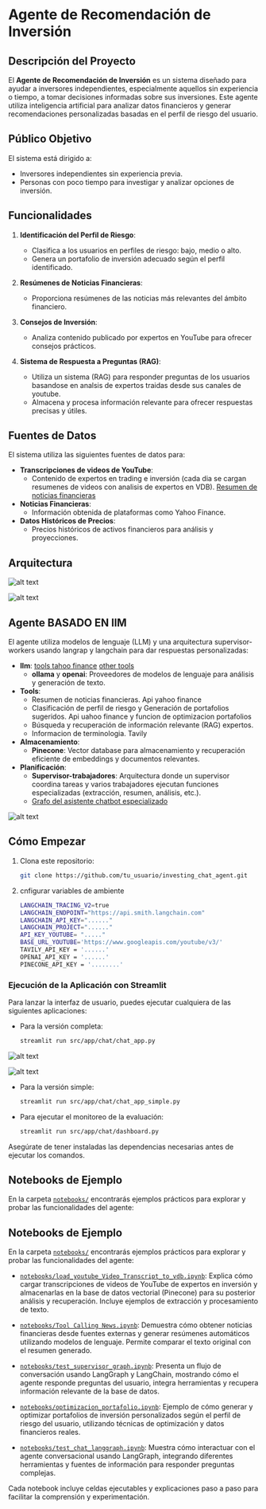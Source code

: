 # Agente de Recomendación de Inversión

## Descripción del Proyecto

El **Agente de Recomendación de Inversión** es un sistema diseñado para ayudar a inversores independientes, especialmente aquellos sin experiencia o tiempo, a tomar decisiones informadas sobre sus inversiones. Este agente utiliza inteligencia artificial para analizar datos financieros y generar recomendaciones personalizadas basadas en el perfil de riesgo del usuario.

## Público Objetivo

El sistema está dirigido a:
- Inversores independientes sin experiencia previa.
- Personas con poco tiempo para investigar y analizar opciones de inversión.

## Funcionalidades

1. **Identificación del Perfil de Riesgo**:
   - Clasifica a los usuarios en perfiles de riesgo: bajo, medio o alto.
   - Genera un portafolio de inversión adecuado según el perfil identificado.

2. **Resúmenes de Noticias Financieras**:
   - Proporciona resúmenes de las noticias más relevantes del ámbito financiero.

3. **Consejos de Inversión**:
   - Analiza contenido publicado por expertos en YouTube para ofrecer consejos prácticos.

4. **Sistema de Respuesta a Preguntas (RAG)**:
   - Utiliza un sistema (RAG) para responder preguntas de los usuarios basandose en analsis de expertos traidas desde sus canales de youtube.
   - Almacena y procesa información relevante para ofrecer respuestas precisas y útiles.

## Fuentes de Datos

El sistema utiliza las siguientes fuentes de datos para:

- **Transcripciones de videos de YouTube**:
  - Contenido de expertos en trading e inversión (cada dia se cargan resumenes de videos con analisis de expertos en VDB). [Resumen de noticias financieras](src/app/extract_load_data/youtube_ingest.py)
- **Noticias Financieras**:
  - Información obtenida de plataformas como Yahoo Finance.
- **Datos Históricos de Precios**:
  - Precios históricos de activos financieros para análisis y proyecciones.

## Arquitectura

![alt text](image.png)

![alt text](image-1.png)

## Agente BASADO EN llM

El agente utiliza modelos de lenguaje (LLM) y una arquitectura supervisor-workers usando langrap y langchain para dar respuestas personalizadas:

- **llm**:
[tools tahoo finance](src/tools/custom_yahoo_finance_tools.py)
[other tools](src/tools/tools.py)
  - **ollama** y **openai**: Proveedores de modelos de lenguaje para análisis y generación de texto.
- **Tools**:
  - Resumen de noticias financieras. Api yahoo finance
  - Clasificación de perfil de riesgo y Generación de portafolios sugeridos. Api uahoo finance y funcion de optimizacion portafolios
  - Búsqueda y recuperación de información relevante (RAG) expertos.
  - Informacion de terminologia. Tavily
- **Almacenamiento**:
  - **Pinecone**: Vector database para almacenamiento y recuperación eficiente de embeddings y documentos relevantes.
- **Planificación**:
  - **Supervisor-trabajadores**: Arquitectura donde un supervisor coordina tareas y varios trabajadores ejecutan funciones especializadas (extracción, resumen, análisis, etc.).
  - [Grafo del asistente chatbot especializado](src/app/graphs/supervisor_graph.py)

![alt text](image-4.png)

## Cómo Empezar

1. Clona este repositorio:
   ```bash
   git clone https://github.com/tu_usuario/investing_chat_agent.git

2. cnfigurar variables de ambiente

    ```bash
    LANGCHAIN_TRACING_V2=true
    LANGCHAIN_ENDPOINT="https://api.smith.langchain.com"
    LANGCHAIN_API_KEY="......"
    LANGCHAIN_PROJECT="......"
    API_KEY_YOUTUBE= "....."
    BASE_URL_YOUTUBE='https://www.googleapis.com/youtube/v3/'
    TAVILY_API_KEY = '......'
    OPENAI_API_KEY = '......'
    PINECONE_API_KEY = '........'
    ```
### Ejecución de la Aplicación con Streamlit

Para lanzar la interfaz de usuario, puedes ejecutar cualquiera de las siguientes aplicaciones:

- Para la versión completa:
  ```bash
  streamlit run src/app/chat/chat_app.py
  ```
![alt text](image-5.png)

![alt text](image-3.png)

- Para la versión simple:
  ```bash
  streamlit run src/app/chat/chat_app_simple.py
  ```

- Para ejecutar el monitoreo de la evaluación:
  ```bash
  streamlit run src/app/chat/dashboard.py
  ```

Asegúrate de tener instaladas las dependencias necesarias antes de ejecutar los comandos.


## Notebooks de Ejemplo

En la carpeta [`notebooks/`](notebooks/) encontrarás ejemplos prácticos para explorar y probar las funcionalidades del agente:

## Notebooks de Ejemplo

En la carpeta [`notebooks/`](notebooks/) encontrarás ejemplos prácticos para explorar y probar las funcionalidades del agente:

- [`notebooks/load_youtube_Video_Transcript_to_vdb.ipynb`](notebooks/load_youtube_Video_Transcript_to_vdb.ipynb):
  Explica cómo cargar transcripciones de videos de YouTube de expertos en inversión y almacenarlas en la base de datos vectorial (Pinecone) para su posterior análisis y recuperación. Incluye ejemplos de extracción y procesamiento de texto.

- [`notebooks/Tool Calling News.ipynb`](notebooks/Tool%20Calling%20News.ipynb):
  Demuestra cómo obtener noticias financieras desde fuentes externas y generar resúmenes automáticos utilizando modelos de lenguaje. Permite comparar el texto original con el resumen generado.

- [`notebooks/test_supervisor_graph.ipynb`](notebooks/test_supervisor_graph.ipynb):
  Presenta un flujo de conversación usando LangGraph y LangChain, mostrando cómo el agente responde preguntas del usuario, integra herramientas y recupera información relevante de la base de datos.

- [`notebooks/optimizacion_portafolio.ipynb`](notebooks/optimizacion_portafolio.ipynb):
  Ejemplo de cómo generar y optimizar portafolios de inversión personalizados según el perfil de riesgo del usuario, utilizando técnicas de optimización y datos financieros reales.

- [`notebooks/test_chat_langgraph.ipynb`](notebooks/test_chat_langgraph.ipynb):
  Muestra cómo interactuar con el agente conversacional usando LangGraph, integrando diferentes herramientas y fuentes de información para responder preguntas complejas.

Cada notebook incluye celdas ejecutables y explicaciones paso a paso para facilitar la comprensión y experimentación.
